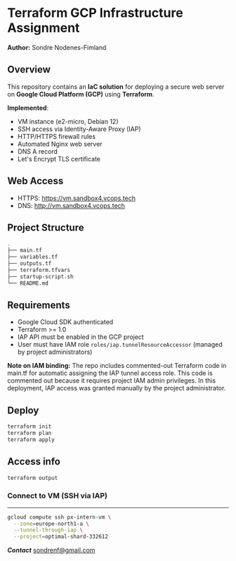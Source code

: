 # Terraform GCP Infrastructure Assignment

**Author:** Sondre Nodenes-Fimland

## Overview
This repository contains an **IaC solution** for deploying a secure web server on **Google Cloud Platform (GCP)** using **Terraform**.

**Implemented**:
- VM instance (e2-micro, Debian 12)
- SSH access via Identity-Aware Proxy (IAP)
- HTTP/HTTPS firewall rules
- Automated Nginx web server
- DNS A record
- Let's Encrypt TLS certificate


## Web Access
- HTTPS: https://vm.sandbox4.vcops.tech
- DNS: http://vm.sandbox4.vcops.tech

## Project Structure
```bash
.
├── main.tf
├── variables.tf
├── outputs.tf
├── terraform.tfvars
├── startup-script.sh
└── README.md
```

## Requirements
- Google Cloud SDK authenticated
- Terraform >= 1.0
- IAP API must be enabled in the GCP project
- User must have IAM role `roles/iap.tunnelResourceAccessor` (managed by project administrators)

**Note on IAM binding:** The repo includes commented-out Terraform code in main.tf for automatic assigning the IAP tunnel access role. This code is commented out because it requires project IAM admin privileges. In this deployment, IAP access was granted manually by the project administrator.

## Deploy
```bash 
terraform init
terraform plan
terraform apply
```

## Access info
```bash
terraform output
```

### Connect to VM (SSH via IAP)
---
```bash
gcloud compute ssh px-intern-vm \
  --zone=europe-north1-a \
  --tunnel-through-iap \
  --project=optimal-shard-332612
```


***Contact***
sondrenf@gmail.com
